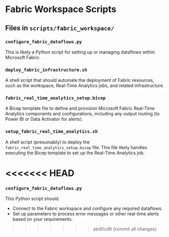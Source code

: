 # Fabric Workspace Scripts

## Files in `scripts/fabric_workspace/`

### `configure_fabric_dataflows.py`
This is likely a Python script for setting up or managing dataflows within Microsoft Fabric.

### `deploy_fabric_infrastructure.sh`
A shell script that should automate the deployment of Fabric resources, such as the workspace, Real-Time Analytics jobs, and related infrastructure.

### `fabric_real_time_analytics_setup.bicep`
A Bicep template file to define and provision Microsoft Fabric Real-Time Analytics components and configurations, including any output routing (to Power BI or Data Activator for alerts).

### `setup_fabric_real_time_analytics.sh`
A shell script (presumably) to deploy the `fabric_real_time_analytics_setup.bicep` file. This file likely handles executing the Bicep template to set up the Real-Time Analytics job.

<<<<<<< HEAD
=======
### `configure_fabric_dataflows.py`

This Python script should:

- Connect to the Fabric workspace and configure any required dataflows.
- Set up parameters to process error messages or other real-time alerts based on your requirements.
>>>>>>> abd0cd9 (commit all changes)
